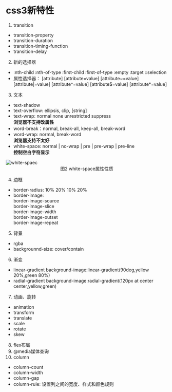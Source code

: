 # css3新特性
1. transition
- transition-property
- transition-duration
- transition-timing-function
- transition-delay
2. 新的选择器
- :nth-child :nth-of-type :first-child :first-of-type :empty :target ::selection 
- 属性选择器： [attribute] [attribute=value] [attribute~=value] [attribute|=value]
[attribute^=value] [attribute$=value] [attribute*=value]
3. 文本
- text-shadow
- text-overflow: ellipsis, clip,  [string]
- text-wrap: normal none unrestricted suppress  
**浏览器不支持改属性**  
- word-break：normal, break-all, keep-all, break-word
- word-wrap: normal, break-word  
**浏览器支持不太好**
- white-space: normal | no-wrap | pre | pre-wrap | pre-line  
**控制空白字符显示**  

<img :src="$withBase('/white-space.png')" alt="white-spaec">
<center>图2 white-space属性性质</center>  

4. 边框
- border-radius: 10% 20% 10% 20%
- border-image:  
border-image-source  
border-image-slice  
border-image-width  
border-image-outset  
border-image-repeat  

5. 背景
- rgba
- backgrounnd-size: cover/contain
6. 渐变
- linear-gradient   background-image:linear-gradient(90deg,yellow 20%,green 80%)
- radial-gradient   background-image:radial-gradient(120px at center center,yellow,green)
7. 动画、旋转
- animation
- transform
- translate
- scale
- rotate
- skew
8. flex布局
9. @media媒体查询
10. column
- column-count
- column-width
- column-gap
- column-rule: 设置列之间的宽度、样式和颜色规则
